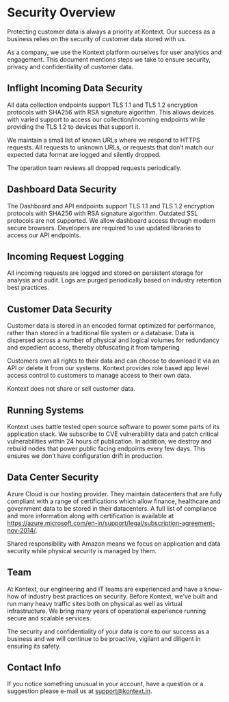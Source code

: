 # Security Overview

Protecting customer data is always a priority at Kontext. Our success as a business relies on the security of customer data stored with us. 

As a company, we use the Kontext platform ourselves for user analytics and engagement. This document mentions steps we take to ensure security, privacy and confidentiality of customer data.

## Inflight Incoming Data Security

All data collection endpoints support TLS 1.1 and TLS 1.2 encryption protocols with SHA256 with RSA signature algorithm. This allows devices with varied support to access our collection/incoming endpoints while providing the TLS 1.2 to devices that support it.

We maintain a small list of known URLs where we respond to HTTPS requests. All requests to unknown URLs, or requests that don’t match our expected data format are logged and silently dropped.

The operation team reviews all dropped requests periodically.

## Dashboard Data Security

The Dashboard and API endpoints support TLS 1.1 and TLS 1.2 encryption protocols with SHA256 with RSA signature algorithm. Outdated SSL protocols are not supported. We allow dashboard access through modern secure browsers. Developers are required to use updated libraries to access our API endpoints.

## Incoming Request Logging

All incoming requests are logged and stored on persistent storage for analysis and audit. Logs are purged periodically based on industry retention best practices.

## Customer Data Security

Customer data is stored in an encoded format optimized for performance, rather than stored in a traditional file system or a database. Data is dispersed across a number of physical and logical volumes for redundancy and expedient access, thereby obfuscating it from tampering

Customers own all rights to their data and can choose to download it via an API or delete it from our systems. Kontext provides role based app­ level access control to customers to manage access to their own data.

Kontext does not share or sell customer data.

## Running Systems

Kontext uses battle tested open source software to power some parts of its application stack. We subscribe to CVE vulnerability data and patch critical vulnerabilities within 24 hours of publication. In addition, we destroy and rebuild nodes that power public facing endpoints every few days. This ensures we don’t have configuration drift in production.

## Data Center Security

Azure Cloud is our hosting provider. They maintain data­centers that are fully compliant with a range of certifications which allow finance, healthcare and government data to be stored in their data­centers. A full list of compliance and more information along with certification is available at <https://azure.microsoft.com/en-in/support/legal/subscription-agreement-nov-2014/>.

Shared responsibility with Amazon means we focus on application and data security while physical security is managed by them.

## Team

At Kontext, our engineering and IT teams are experienced and have a know-how of industry best practices on security. Before Kontext, we’ve built and run many heavy traffic sites both on physical as well as virtual infrastructure. We bring many years of operational experience running secure and scalable services.

The security and confidentiality of your data is core to our success as a business and we will continue to be proactive, vigilant and diligent in ensuring its safety.

## Contact Info

If you notice something unusual in your account, have a question or a suggestion please e-mail us at [support@kontext.in](mailto:support@kontext.in).